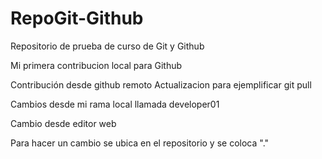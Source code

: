 # RepoGit-Github
Repositorio de prueba de curso de Git y Github

Mi primera contribucion local para Github

Contribución desde github remoto
Actualizacion para ejemplificar git pull

Cambios desde mi rama local llamada developer01

Cambio desde editor web

Para hacer un cambio se ubica en el repositorio y se coloca "."
